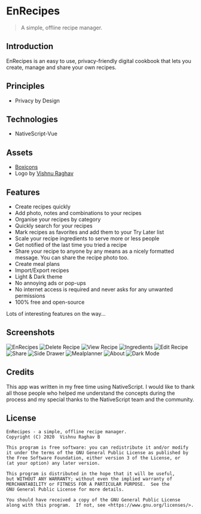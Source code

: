 # EnRecipes

> A simple, offline recipe manager.

## Introduction

EnRecipes is an easy to use, privacy-friendly digital cookbook that lets you create, manage and share your own recipes.

## Principles

- Privacy by Design

## Technologies

- NativeScript-Vue

## Assets

- [Boxicons](https://boxicons.com/)
- Logo by [Vishnu Raghav](https://www.vishnuraghav.com/)

## Features

- Create recipes quickly
- Add photo, notes and combinations to your recipes
- Organise your recipes by category
- Quickly search for your recipes
- Mark recipes as favorites and add them to your Try Later list
- Scale your recipe ingredients to serve more or less people
- Get notified of the last time you tried a recipe
- Share your recipe to anyone by any means as a nicely formatted message. You can share the recipe photo too.
- Create meal plans
- Import/Export recipes
- Light & Dark theme
- No annoying ads or pop-ups
- No internet access is required and never asks for any unwanted permissions
- 100% free and open-source

Lots of interesting features on the way...

## Screenshots

![EnRecipes](assets/Screenshots/1.png)
![Delete Recipe](assets/Screenshots/2.png)
![View Recipe](assets/Screenshots/3.png)
![Ingredients](assets/Screenshots/4.png)
![Edit Recipe](assets/Screenshots/5.png)
![Share](assets/Screenshots/6.png)
![Side Drawer](assets/Screenshots/7.png)
![Mealplanner](assets/Screenshots/8.png)
![About](assets/Screenshots/9.png)
![Dark Mode](assets/Screenshots/10.png)

## Credits

This app was written in my free time using NativeScript. I would like to thank all those people who helped me understand the concepts during the process and my special thanks to the NativeScript team and the community.

## License

```
EnRecipes - a simple, offline recipe manager.
Copyright (C) 2020  Vishnu Raghav B

This program is free software: you can redistribute it and/or modify
it under the terms of the GNU General Public License as published by
the Free Software Foundation, either version 3 of the License, or
(at your option) any later version.

This program is distributed in the hope that it will be useful,
but WITHOUT ANY WARRANTY; without even the implied warranty of
MERCHANTABILITY or FITNESS FOR A PARTICULAR PURPOSE.  See the
GNU General Public License for more details.

You should have received a copy of the GNU General Public License
along with this program.  If not, see <https://www.gnu.org/licenses/>.
```

